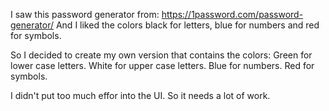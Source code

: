 I saw this password generator from:
https://1password.com/password-generator/
And I liked the colors black for letters, blue for numbers and red for symbols.

So I decided to create my own version that contains the colors:
Green for lower case letters.
White for upper case letters.
Blue for numbers.
Red for symbols.

I didn't put too much effor into the UI. So it needs a lot of work.
